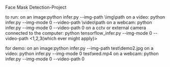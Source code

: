 Face Mask Detection-Project
 
to run:
on an image:python infer.py --img-path \img\path
on a video: python infer.py --img-mode 0 --video-path \video\path
on a webcam: python infer.py --img-mode 0 --video-path 0
on a cctv or external camera connected to the computer: python tensorflow_infer.py --img-mode 0 --video-path <1,2,3(which ever might apply)>

for demo:
on an image:python infer.py --img-path test\demo2.jpg
on a video: python infer.py --img-mode 0 test\wed.mp4
on a webcam: python infer.py --img-mode 0 --video-path 0